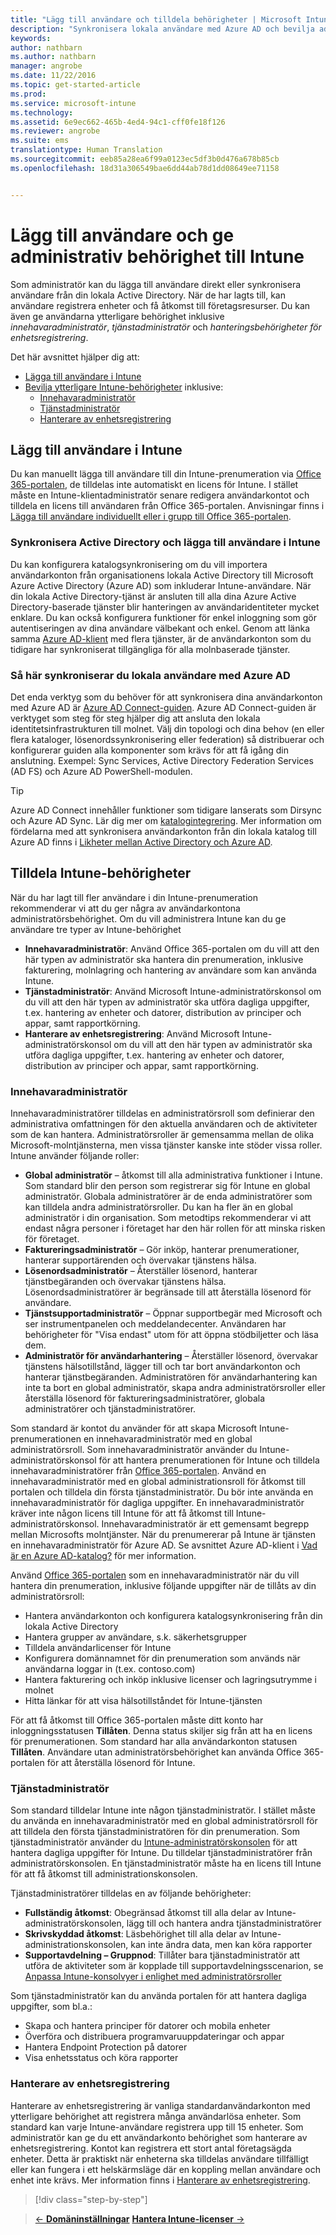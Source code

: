 ```yaml
---
title: "Lägg till användare och tilldela behörigheter | Microsoft Intune"
description: "Synkronisera lokala användare med Azure AD och bevilja administratörsbehörighet för din Intune-prenumeration"
keywords: 
author: nathbarn
ms.author: nathbarn
manager: angrobe
ms.date: 11/22/2016
ms.topic: get-started-article
ms.prod: 
ms.service: microsoft-intune
ms.technology: 
ms.assetid: 6e9ec662-465b-4ed4-94c1-cff0fe18f126
ms.reviewer: angrobe
ms.suite: ems
translationtype: Human Translation
ms.sourcegitcommit: eeb85a28ea6f99a0123ec5df3b0d476a678b85cb
ms.openlocfilehash: 18d31a306549bae6dd44ab78d1dd08649ee71158


---
```


# <a name="add-users-and-give-administrative-permission-to-intune"></a>Lägg till användare och ge administrativ behörighet till Intune

Som administratör kan du lägga till användare direkt eller synkronisera användare från din lokala Active Directory. När de har lagts till, kan användare registrera enheter och få åtkomst till företagsresurser. Du kan även ge användarna ytterligare behörighet inklusive *innehavaradministratör*, *tjänstadministratör* och *hanteringsbehörigheter för enhetsregistrering*.

Det här avsnittet hjälper dig att:

- [Lägga till användare i Intune](#add-users-to-intune)
- [Bevilja ytterligare Intune-behörigheter](#grant-intune-permissions) inklusive:
  - [Innehavaradministratör](#tenant-administrator)
  - [Tjänstadministratör](#service-administrator)
  - [Hanterare av enhetsregistrering](#device-enrollment-managers)

## <a name="add-users-to-intune"></a>Lägg till användare i Intune
Du kan manuellt lägga till användare till din Intune-prenumeration via [Office 365-portalen](http://go.microsoft.com/fwlink/p/?LinkId=698854), de tilldelas inte automatiskt en licens för Intune. I stället måste en Intune-klientadministratör senare redigera användarkontot och tilldela en licens till användaren från Office 365-portalen. Anvisningar finns i [Lägga till användare individuellt eller i grupp till Office 365-portalen](https://support.office.com/article/Add-users-individually-or-in-bulk-to-Office-365-Admin-Help-1970f7d6-03b5-442f-b385-5880b9c256ec).

### <a name="sync-active-directory-and-add-users-to-intune"></a>Synkronisera Active Directory och lägga till användare i Intune
Du kan konfigurera katalogsynkronisering om du vill importera användarkonton från organisationens lokala Active Directory till Microsoft Azure Active Directory (Azure AD) som inkluderar Intune-användare. När din lokala Active Directory-tjänst är ansluten till alla dina Azure Active Directory-baserade tjänster blir hanteringen av användaridentiteter mycket enklare. Du kan också konfigurera funktioner för enkel inloggning som gör autentiseringen av dina användare välbekant och enkel. Genom att länka samma [Azure AD-klient](https://azure.microsoft.com/documentation/articles/active-directory-aadconnect/) med flera tjänster, är de användarkonton som du tidigare har synkroniserat tillgängliga för alla molnbaserade tjänster.

### <a name="how-to-sync-on-premises-users-with-azure-ad"></a>Så här synkroniserar du lokala användare med Azure AD
Det enda verktyg som du behöver för att synkronisera dina användarkonton med Azure AD är [Azure AD Connect-guiden](https://www.microsoft.com/download/details.aspx?id=47594). Azure AD Connect-guiden är verktyget som steg för steg hjälper dig att ansluta den lokala identitetsinfrastrukturen till molnet.  Välj din topologi och dina behov (en eller flera kataloger, lösenordssynkronisering eller federation) så distribuerar och konfigurerar guiden alla komponenter som krävs för att få igång din anslutning. Exempel: Sync Services, Active Directory Federation Services (AD FS) och Azure AD PowerShell-modulen.

> [!TIP]
> Azure AD Connect innehåller funktioner som tidigare lanserats som Dirsync och Azure AD Sync. Lär dig mer om [katalogintegrering](http://technet.microsoft.com/library/jj573653.aspx). Mer information om fördelarna med att synkronisera användarkonton från din lokala katalog till Azure AD finns i [Likheter mellan Active Directory och Azure AD](http://technet.microsoft.com/library/dn518177.aspx).

## <a name="grant-intune-permissions"></a>Tilldela Intune-behörigheter

När du har lagt till fler användare i din Intune-prenumeration rekommenderar vi att du ger några av användarkontona administratörsbehörighet. Om du vill administrera Intune kan du ge användare tre typer av Intune-behörighet
-   **Innehavaradministratör**: Använd Office 365-portalen om du vill att den här typen av administratör ska hantera din prenumeration, inklusive fakturering, molnlagring och hantering av användare som kan använda Intune.
-   **Tjänstadministratör**: Använd Microsoft Intune-administratörskonsol om du vill att den här typen av administratör ska utföra dagliga uppgifter, t.ex. hantering av enheter och datorer, distribution av principer och appar, samt rapportkörning.
-   **Hanterare av enhetsregistrering**: Använd Microsoft Intune-administratörskonsol om du vill att den här typen av administratör ska utföra dagliga uppgifter, t.ex. hantering av enheter och datorer, distribution av principer och appar, samt rapportkörning.


### <a name="tenant-administrator"></a>Innehavaradministratör


Innehavaradministratörer tilldelas en administratörsroll som definierar den administrativa omfattningen för den aktuella användaren och de aktiviteter som de kan hantera. Administratörsroller är gemensamma mellan de olika Microsoft-molntjänsterna, men vissa tjänster kanske inte stöder vissa roller. Intune använder följande roller:
- **Global administratör** – åtkomst till alla administrativa funktioner i Intune. Som standard blir den person som registrerar sig för Intune en global administratör. Globala administratörer är de enda administratörer som kan tilldela andra administratörsroller. Du kan ha fler än en global administratör i din organisation. Som metodtips rekommenderar vi att endast några personer i företaget har den här rollen för att minska risken för företaget.
- **Faktureringsadministratör** – Gör inköp, hanterar prenumerationer, hanterar supportärenden och övervakar tjänstens hälsa.
- **Lösenordsadministratör** – Återställer lösenord, hanterar tjänstbegäranden och övervakar tjänstens hälsa. Lösenordsadministratörer är begränsade till att återställa lösenord för användare.
- **Tjänstsupportadministratör** – Öppnar supportbegär med Microsoft och ser instrumentpanelen och meddelandecenter. Användaren har behörigheter för "Visa endast" utom för att öppna stödbiljetter och läsa dem.
- **Administratör för användarhantering** – Återställer lösenord, övervakar tjänstens hälsotillstånd, lägger till och tar bort användarkonton och hanterar tjänstbegäranden. Administratören för användarhantering kan inte ta bort en global administratör, skapa andra administratörsroller eller återställa lösenord för faktureringsadministratörer, globala administratörer och tjänstadministratörer.

Som standard är kontot du använder för att skapa Microsoft Intune-prenumerationen en innehavaradministratör med en global administratörsroll. Som innehavaradministratör använder du Intune-administratörskonsol för att hantera prenumerationen för Intune och tilldela innehavaradministratörer från [Office 365-portalen](http://go.microsoft.com/fwlink/p/?LinkId=698854). Använd en innehavaradministratör med en global administrationsroll för åtkomst till portalen och tilldela din första tjänstadministratör. Du bör inte använda en innehavaradministratör för dagliga uppgifter. En innehavaradministratör kräver inte någon licens till Intune för att få åtkomst till Intune-administratörskonsol. Innehavaradministratör är ett gemensamt begrepp mellan Microsofts molntjänster. När du prenumererar på Intune är tjänsten en innehavaradministratör för Azure AD. Se avsnittet Azure AD-klient i [Vad är en Azure AD-katalog?](http://technet.microsoft.com/library/jj573650.aspx) för mer information.

Använd [Office 365-portalen](http://go.microsoft.com/fwlink/p/?LinkId=698854) som en innehavaradministratör när du vill hantera din prenumeration, inklusive följande uppgifter när de tillåts av din administratörsroll:

- Hantera användarkonton och konfigurera katalogsynkronisering från din lokala Active Directory
- Hantera grupper av användare, s.k. säkerhetsgrupper
- Tilldela användarlicenser för Intune
- Konfigurera domännamnet för din prenumeration som används när användarna loggar in (t.ex. contoso.com)
- Hantera fakturering och inköp inklusive licenser och lagringsutrymme i molnet
- Hitta länkar för att visa hälsotillståndet för Intune-tjänsten

För att få åtkomst till Office 365-portalen måste ditt konto har inloggningsstatusen **Tillåten**. Denna status skiljer sig från att ha en licens för prenumerationen. Som standard har alla användarkonton statusen **Tillåten**. Användare utan administratörsbehörighet kan använda Office 365-portalen för att återställa lösenord för Intune.

### <a name="service-administrator"></a>Tjänstadministratör

Som standard tilldelar Intune inte någon tjänstadministratör. I stället måste du använda en innehavaradministratör med en global administratörsroll för att tilldela den första tjänstadministratören för din prenumeration. Som tjänstadministratör använder du [Intune-administratörskonsolen](https://manage.microsoft.com/) för att hantera dagliga uppgifter för Intune. Du tilldelar tjänstadministratörer från administratörskonsolen. En tjänstadministratör måste ha en licens till Intune för att få åtkomst till administrationskonsolen.

Tjänstadministratörer tilldelas en av följande behörigheter:
- **Fullständig åtkomst**: Obegränsad åtkomst till alla delar av Intune-administratörskonsolen, lägg till och hantera andra tjänstadministratörer
- **Skrivskyddad åtkomst**: Läsbehörighet till alla delar av Intune-administrationskonsolen, kan inte ändra data, men kan köra rapporter
- **Supportavdelning – Gruppnod**: Tillåter bara tjänstadministratör att utföra de aktiviteter som är kopplade till supportavdelningsscenarion, se [Anpassa Intune-konsolvyer i enlighet med administratörsroller](/intune/deploy-use/control-what-admins-can-see-in-the-microsoft-intune-admin-console)

Som tjänstadministratör kan du använda portalen för att hantera dagliga uppgifter, som bl.a.:

- Skapa och hantera principer för datorer och mobila enheter
- Överföra och distribuera programvaruuppdateringar och appar
- Hantera Endpoint Protection på datorer
- Visa enhetsstatus och köra rapporter

### <a name="device-enrollment-managers"></a>Hanterare av enhetsregistrering

Hanterare av enhetsregistrering är vanliga standardanvändarkonton med ytterligare behörighet att registrera många användarlösa enheter. Som standard kan varje Intune-användare registrera upp till 15 enheter. Som administratör kan ge du ett användarkonto behörighet som hanterare av enhetsregistrering. Kontot kan registrera ett stort antal företagsägda enheter. Detta är praktiskt när enheterna ska tilldelas användare tillfälligt eller kan fungera i ett helskärmsläge där en koppling mellan användare och enhet inte krävs. Mer information finns i [Hanterare av enhetsregistrering](https://docs.microsoft.com/intune/deploy-use/enroll-corporate-owned-devices-with-the-device-enrollment-manager-in-microsoft-intune).

>[!div class="step-by-step"]

>[&larr; **Domäninställningar**](.\start-with-a-paid-subscription-to-microsoft-intune-step-2.md)     [**Hantera Intune-licenser** &rarr;](.\start-with-a-paid-subscription-to-microsoft-intune-step-4.md)  



<!--HONumber=Dec16_HO2-->


